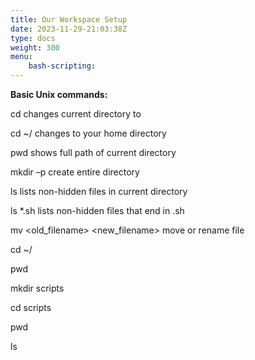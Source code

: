 ```yaml
---
title: Our Workspace Setup
date: 2023-11-29-21:03:38Z
type: docs 
weight: 300
menu: 
    bash-scripting:
---
```



__Basic Unix commands:__

cd <path>		changes current directory to <path>

cd ~/			changes to your home directory

pwd			shows full path of current directory

mkdir –p <path>		create entire directory <path>

ls			lists non-hidden files in current directory

ls *.sh			lists non-hidden files that end in .sh

mv <old_filename> <new_filename>	move or rename file

cd ~/

pwd

mkdir scripts

cd scripts

pwd

ls

